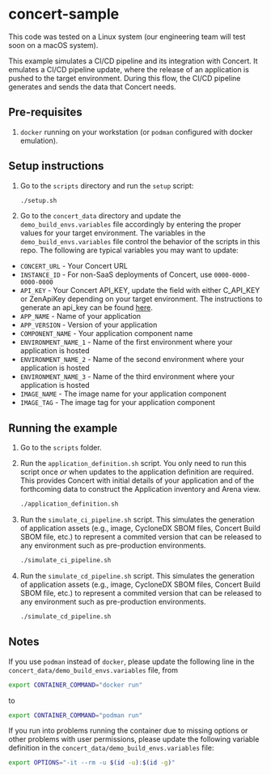# concert-sample

This code was tested on a Linux system (our engineering team will test soon on a macOS system).

This example simulates a CI/CD pipeline and its integration with Concert. It emulates a CI/CD pipeline update, where the release of an application is pushed to the target environment. During this flow, the CI/CD pipeline generates and sends the data that Concert needs.

## Pre-requisites

1. `docker` running on your workstation (or `podman` configured with docker emulation).

## Setup instructions

1. Go to the `scripts` directory and run the `setup` script:

   ```bash
   ./setup.sh
   ```

1. Go to the `concert_data` directory and update the `demo_build_envs.variables` file accordingly by entering the proper values for your target environment. The variables in the `demo_build_envs.variables` file control the behavior of the scripts in this repo. The following are typical variables you may want to update:

* `CONCERT_URL` - Your Concert URL
* `INSTANCE_ID` - For non-SaaS deployments of Concert, use `0000-0000-0000-0000`
* `API_KEY` - Your Concert API_KEY, update the field with either C_API_KEY <apikey> or ZenApiKey <apikey> depending on your target environment.  The instructions to generate an api_key can be found [here](https://www.ibm.com/docs/en/concert?topic=started-generating-using-api-key).
* `APP_NAME` - Name of your application
* `APP_VERSION` - Version of your application
* `COMPONENT_NAME` - Your application component name
* `ENVIRONMENT_NAME_1` - Name of the first environment where your application is hosted
* `ENVIRONMENT_NAME_2` - Name of the second environment where your application is hosted
* `ENVIRONMENT_NAME_3` - Name of the third environment where your application is hosted
* `IMAGE_NAME` - The image name for your application component
* `IMAGE_TAG` - The image tag for your application component

## Running the example 

1. Go to the `scripts` folder.
1. Run the `application_definition.sh` script. You only need to run this script once *or* when updates to the application definition are required. This provides Concert with initial details of your application and of the forthcoming data to construct the Application inventory and Arena view.

   ```bash
   ./application_definition.sh
   ```

1. Run the `simulate_ci_pipeline.sh` script. This simulates the generation of application assets (e.g., image, CycloneDX SBOM files, Concert Build SBOM file, etc.) to represent a commited version that can be released to any environment such as pre-production environments.

   ```bash
   ./simulate_ci_pipeline.sh
   ```

1. Run the `simulate_cd_pipeline.sh` script. This simulates the generation of application assets (e.g., image, CycloneDX SBOM files, Concert Build SBOM file, etc.) to represent a commited version that can be released to any environment such as pre-production environments.

   ```bash
   ./simulate_cd_pipeline.sh
   ```

## Notes

If you use `podman` instead of `docker`, please update the following line in the `concert_data/demo_build_envs.variables` file, from

```bash
export CONTAINER_COMMAND="docker run" 
```

to

```bash
export CONTAINER_COMMAND="podman run"
```

If you run into problems running the container due to missing options or other problems with user permissions, please update the following variable definition in the `concert_data/demo_build_envs.variables` file:

```bash
export OPTIONS="-it --rm -u $(id -u):$(id -g)" 
```
